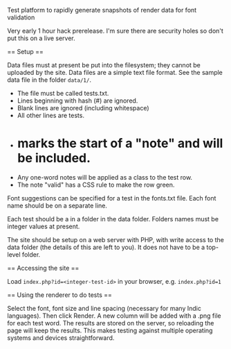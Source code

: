 Test platform to rapidly generate snapshots of render data for font validation

Very early 1 hour hack prerelease. I'm sure there are security holes so don't put this on a live server.

== Setup ==

Data files must at present be put into the filesystem; they cannot be uploaded by the site. Data files are a simple text file format. See the sample data file
in the folder `data/1/`.

  * The file must be called tests.txt.
  * Lines beginning with hash (#) are ignored.
  * Blank lines are ignored (including whitespace)
  * All other lines are tests.
  * # marks the start of a "note" and will be included.
  * Any one-word notes will be applied as a class to the test row.
  * The note "valid" has a CSS rule to make the row green.

Font suggestions can be specified for a test in the fonts.txt file. Each font
name should be on a separate line.

Each test should be a in a folder in the data folder. Folders names must be integer values at present.

The site should be setup on a web server with PHP, with write access to the
data folder (the details of this are left to you). It does not have to be a 
top-level folder.

== Accessing the site ==

Load `index.php?id=<integer-test-id>` in your browser, e.g. `index.php?id=1`

== Using the renderer to do tests ==

Select the font, font size and line spacing (necessary for many Indic
languages). Then click Render. A new column will be added with a .png 
file for each test word. The results are stored on the server, so 
reloading the page will keep the results. This makes testing against
multiple operating systems and devices straightforward.
